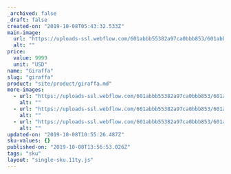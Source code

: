 ```yaml
---
_archived: false
_draft: false
created-on: "2019-10-08T05:43:32.533Z"
main-image:
  url: "https://uploads-ssl.webflow.com/601abbb55382a97ca0bbb853/601abbb55382a9d6f2bbbabe_5d960fc6f8b06d476fdd2fb1_020-Giraffa_Black_Enviro2_300.jpeg"
  alt: ""
price:
  value: 9999
  unit: "USD"
name: "Giraffa"
slug: "giraffa"
product: "site/product/giraffa.md"
more-images:
  - url: "https://uploads-ssl.webflow.com/601abbb55382a97ca0bbb853/601abbb55382a907eabbbab3_5d960fc5f8b06dcdacdd2fb0_012-Giraffa_Black_Single_300.jpeg"
    alt: ""
  - url: "https://uploads-ssl.webflow.com/601abbb55382a97ca0bbb853/601abbb55382a90e0dbbbab1_5d960fc62ae9df2b7455f0d2_016-Giraffa_Group_300.jpeg"
    alt: ""
  - url: "https://uploads-ssl.webflow.com/601abbb55382a97ca0bbb853/601abbb55382a91899bbbab5_5d960fc60054fb247590d204_019-Giraffa_White_Enviro_300.jpeg"
    alt: ""
updated-on: "2019-10-08T10:55:26.487Z"
sku-values: {}
published-on: "2019-10-08T13:56:53.026Z"
tags: "sku"
layout: "single-sku.11ty.js"
---
```



